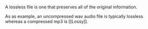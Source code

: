 A lossless file is one that preserves all of the original information.

As as example, an uncompressed wav audio file is typically lossless whereas a compressed mp3 is [[Lossy]].